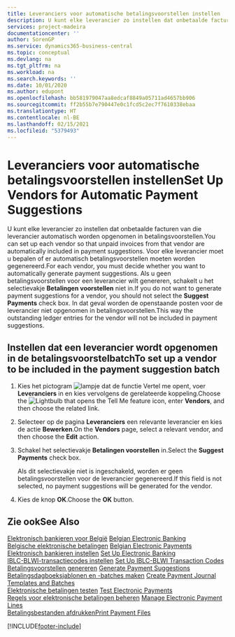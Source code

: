 ```yaml
---
title: Leveranciers voor automatische betalingsvoorstellen instellen
description: U kunt elke leverancier zo instellen dat onbetaalde facturen van die leverancier automatisch worden opgenomen in betalingsvoorstellen.
services: project-madeira
documentationcenter: ''
author: SorenGP
ms.service: dynamics365-business-central
ms.topic: conceptual
ms.devlang: na
ms.tgt_pltfrm: na
ms.workload: na
ms.search.keywords: ''
ms.date: 10/01/2020
ms.author: edupont
ms.openlocfilehash: bb581979047aa8edcaf8849a05711ad4657bb906
ms.sourcegitcommit: ff2b55b7e790447e0c1fcd5c2ec7f7610338ebaa
ms.translationtype: HT
ms.contentlocale: nl-BE
ms.lasthandoff: 02/15/2021
ms.locfileid: "5379493"
---
```

# <a name="set-up-vendors-for-automatic-payment-suggestions"></a><span data-ttu-id="81d6c-103">Leveranciers voor automatische betalingsvoorstellen instellen</span><span class="sxs-lookup"><span data-stu-id="81d6c-103">Set Up Vendors for Automatic Payment Suggestions</span></span>
<span data-ttu-id="81d6c-104">U kunt elke leverancier zo instellen dat onbetaalde facturen van die leverancier automatisch worden opgenomen in betalingsvoorstellen.</span><span class="sxs-lookup"><span data-stu-id="81d6c-104">You can set up each vendor so that unpaid invoices from that vendor are automatically included in payment suggestions.</span></span> <span data-ttu-id="81d6c-105">Voor elke leverancier moet u bepalen of er automatisch betalingsvoorstellen moeten worden gegenereerd.</span><span class="sxs-lookup"><span data-stu-id="81d6c-105">For each vendor, you must decide whether you want to automatically generate payment suggestions.</span></span> <span data-ttu-id="81d6c-106">Als u geen betalingsvoorstellen voor een leverancier wilt genereren, schakelt u het selectievakje **Betalingen voorstellen** niet in.</span><span class="sxs-lookup"><span data-stu-id="81d6c-106">If you do not want to generate payment suggestions for a vendor, you should not select the **Suggest Payments** check box.</span></span> <span data-ttu-id="81d6c-107">In dat geval worden de openstaande posten voor de leverancier niet opgenomen in betalingsvoorstellen.</span><span class="sxs-lookup"><span data-stu-id="81d6c-107">This way the outstanding ledger entries for the vendor will not be included in payment suggestions.</span></span>  

## <a name="to-set-up-a-vendor-to-be-included-in-the-payment-suggestion-batch"></a><span data-ttu-id="81d6c-108">Instellen dat een leverancier wordt opgenomen in de betalingsvoorstelbatch</span><span class="sxs-lookup"><span data-stu-id="81d6c-108">To set up a vendor to be included in the payment suggestion batch</span></span>  

1.  <span data-ttu-id="81d6c-109">Kies het pictogram ![lampje dat de functie Vertel me opent](../../media/ui-search/search_small.png "Vertel me wat u wilt doen"), voer **Leveranciers** in en kies vervolgens de gerelateerde koppeling.</span><span class="sxs-lookup"><span data-stu-id="81d6c-109">Choose the ![Lightbulb that opens the Tell Me feature](../../media/ui-search/search_small.png "Tell me what you want to do") icon, enter **Vendors**, and then choose the related link.</span></span>  
2.  <span data-ttu-id="81d6c-110">Selecteer op de pagina **Leveranciers** een relevante leverancier en kies de actie **Bewerken**.</span><span class="sxs-lookup"><span data-stu-id="81d6c-110">On the **Vendors** page, select a relevant vendor, and then choose the **Edit** action.</span></span>  
3.  <span data-ttu-id="81d6c-111">Schakel het selectievakje **Betalingen voorstellen** in.</span><span class="sxs-lookup"><span data-stu-id="81d6c-111">Select the **Suggest Payments** check box.</span></span>  

    <span data-ttu-id="81d6c-112">Als dit selectievakje niet is ingeschakeld, worden er geen betalingsvoorstellen voor de leverancier gegenereerd.</span><span class="sxs-lookup"><span data-stu-id="81d6c-112">If this field is not selected, no payment suggestions will be generated for the vendor.</span></span>  

4.  <span data-ttu-id="81d6c-113">Kies de knop **OK**.</span><span class="sxs-lookup"><span data-stu-id="81d6c-113">Choose the **OK** button.</span></span>  
  
## <a name="see-also"></a><span data-ttu-id="81d6c-114">Zie ook</span><span class="sxs-lookup"><span data-stu-id="81d6c-114">See Also</span></span>  
 <span data-ttu-id="81d6c-115">[Elektronisch bankieren voor België](belgian-electronic-banking.md) </span><span class="sxs-lookup"><span data-stu-id="81d6c-115">[Belgian Electronic Banking](belgian-electronic-banking.md) </span></span>  
 <span data-ttu-id="81d6c-116">[Belgische elektronische betalingen](belgian-electronic-payments.md) </span><span class="sxs-lookup"><span data-stu-id="81d6c-116">[Belgian Electronic Payments](belgian-electronic-payments.md) </span></span>  
 <span data-ttu-id="81d6c-117">[Elektronisch bankieren instellen](how-to-set-up-electronic-banking.md) </span><span class="sxs-lookup"><span data-stu-id="81d6c-117">[Set Up Electronic Banking](how-to-set-up-electronic-banking.md) </span></span>  
 <span data-ttu-id="81d6c-118">[IBLC-BLWI-transactiecodes instellen](how-to-set-up-iblc-blwi-transaction-codes.md) </span><span class="sxs-lookup"><span data-stu-id="81d6c-118">[Set Up IBLC-BLWI Transaction Codes](how-to-set-up-iblc-blwi-transaction-codes.md) </span></span>  
 <span data-ttu-id="81d6c-119">[Betalingsvoorstellen genereren](how-to-generate-payment-suggestions.md) </span><span class="sxs-lookup"><span data-stu-id="81d6c-119">[Generate Payment Suggestions](how-to-generate-payment-suggestions.md) </span></span>  
 <span data-ttu-id="81d6c-120">[Betalingsdagboeksjablonen en -batches maken](how-to-create-payment-journal-templates-and-batches.md) </span><span class="sxs-lookup"><span data-stu-id="81d6c-120">[Create Payment Journal Templates and Batches](how-to-create-payment-journal-templates-and-batches.md) </span></span>  
 <span data-ttu-id="81d6c-121">[Elektronische betalingen testen](how-to-test-electronic-payments.md) </span><span class="sxs-lookup"><span data-stu-id="81d6c-121">[Test Electronic Payments](how-to-test-electronic-payments.md) </span></span>  
 <span data-ttu-id="81d6c-122">[Regels voor elektronische betalingen beheren](how-to-manage-electronic-payment-lines.md) </span><span class="sxs-lookup"><span data-stu-id="81d6c-122">[Manage Electronic Payment Lines](how-to-manage-electronic-payment-lines.md) </span></span>  
 [<span data-ttu-id="81d6c-123">Betalingsbestanden afdrukken</span><span class="sxs-lookup"><span data-stu-id="81d6c-123">Print Payment Files</span></span>](how-to-print-payment-files.md)


[!INCLUDE[footer-include](../../includes/footer-banner.md)]
